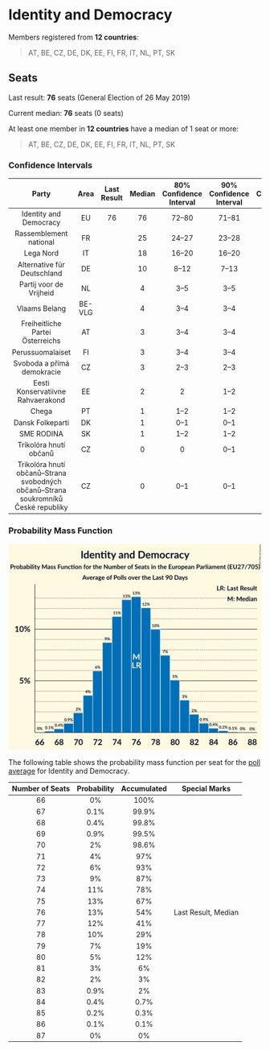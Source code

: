 # Identity and Democracy

Members registered from **12 countries**:

> AT, BE, CZ, DE, DK, EE, FI, FR, IT, NL, PT, SK

## Seats

Last result: **76** seats (General Election of 26 May 2019)

Current median: **76** seats (0 seats)

At least one member in **12 countries** have a median of 1 seat or more:

> AT, BE, CZ, DE, DK, EE, FI, FR, IT, NL, PT, SK

### Confidence Intervals

| Party | Area | Last Result | Median | 80% Confidence Interval | 90% Confidence Interval | 95% Confidence Interval | 99% Confidence Interval |
|:-----:|:----:|:-----------:|:------:|:-----------------------:|:-----------------------:|:-----------------------:|:-----------------------:|
| Identity and Democracy | EU | 76 | 76 | 72–80 | 71–81 | 70–82 | 68–84 |
| Rassemblement national | FR | | 25 | 24–27 | 23–28 | 22–28 | 22–29 |
| Lega Nord | IT | | 18 | 16–20 | 16–20 | 15–21 | 15–21 |
| Alternative für Deutschland | DE | | 10 | 8–12 | 7–13 | 7–14 | 7–14 |
| Partij voor de Vrijheid | NL | | 4 | 3–5 | 3–5 | 3–5 | 3–5 |
| Vlaams Belang | BE-VLG | | 4 | 3–4 | 3–4 | 3–4 | 3–4 |
| Freiheitliche Partei Österreichs | AT | | 3 | 3–4 | 3–4 | 3–4 | 2–4 |
| Perussuomalaiset | FI | | 3 | 3–4 | 3–4 | 3–4 | 3–4 |
| Svoboda a přímá demokracie | CZ | | 3 | 2–3 | 2–3 | 2–3 | 2–4 |
| Eesti Konservatiivne Rahvaerakond | EE | | 2 | 2 | 1–2 | 1–2 | 1–2 |
| Chega | PT | | 1 | 1–2 | 1–2 | 1–2 | 1–3 |
| Dansk Folkeparti | DK | | 1 | 0–1 | 0–1 | 0–1 | 0–1 |
| SME RODINA | SK | | 1 | 1–2 | 1–2 | 1–2 | 1–2 |
| Trikolóra hnutí občanů | CZ | | 0 | 0 | 0–1 | 0–1 | 0–1 |
| Trikolóra hnutí občanů–Strana svobodných občanů–Strana soukromníků České republiky | CZ | | 0 | 0–1 | 0–1 | 0–1 | 0–1 |

### Probability Mass Function

![Graph with seats probability mass function not yet produced](average-2021-07-31-seats-pmf-identityanddemocracy.png "Seats Probability Mass Function")

The following table shows the probability mass function per seat for the [poll average](average-2021-07-31.html) for Identity and Democracy.

| Number of Seats | Probability | Accumulated | Special Marks |
|:---------------:|:-----------:|:-----------:|:-------------:|
| 66 | 0% | 100% |  |
| 67 | 0.1% | 99.9% |  |
| 68 | 0.4% | 99.8% |  |
| 69 | 0.9% | 99.5% |  |
| 70 | 2% | 98.6% |  |
| 71 | 4% | 97% |  |
| 72 | 6% | 93% |  |
| 73 | 9% | 87% |  |
| 74 | 11% | 78% |  |
| 75 | 13% | 67% |  |
| 76 | 13% | 54% | Last Result, Median |
| 77 | 12% | 41% |  |
| 78 | 10% | 29% |  |
| 79 | 7% | 19% |  |
| 80 | 5% | 12% |  |
| 81 | 3% | 6% |  |
| 82 | 2% | 3% |  |
| 83 | 0.9% | 2% |  |
| 84 | 0.4% | 0.7% |  |
| 85 | 0.2% | 0.3% |  |
| 86 | 0.1% | 0.1% |  |
| 87 | 0% | 0% |  |


